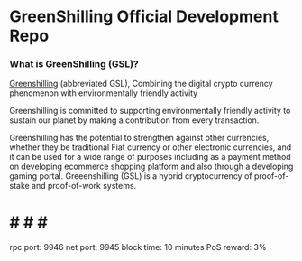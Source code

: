 
GreenShilling Official Development Repo
==================================

### What is GreenShilling (GSL)?
[Greenshilling](http://greenshilling.org/) (abbreviated GSL), Combining the digital crypto currency phenomenon with environmentally friendly activity

Greenshilling is committed to supporting environmentally friendly activity to sustain our planet by making a contribution from every transaction.

Greenshilling has the potential to strengthen against other currencies, whether they be traditional Fiat currency or other electronic currencies, and it can be used for a wide range of purposes including as a payment method on developing ecommerce shopping platform and also through a developing gaming portal. Greeenshilling (GSL) is a hybrid cryptocurrency of proof-of-stake and proof-of-work systems.

# # # # #
rpc port: 9946
net port: 9945
block time: 10 minutes
PoS reward: 3%

